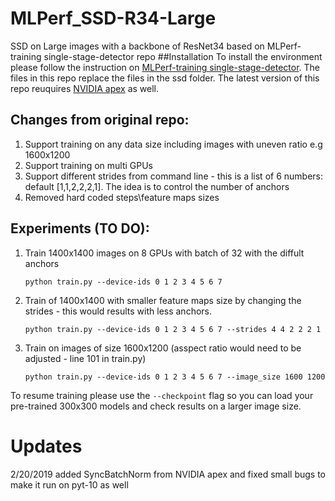 # MLPerf_SSD-R34-Large
SSD on Large images with a backbone of ResNet34 based on MLPerf-training single-stage-detector repo 
##Installation
To install the environment please follow the instruction on [MLPerf-training single-stage-detector](https://github.com/mlperf/training/tree/master/single_stage_detector). The files in this repo replace the files in the ssd folder.
The latest version of this repo reuquires [NVIDIA apex](https://github.com/NVIDIA/apex) as well. 

## Changes from original repo:
1. Support training on any data size including images with uneven ratio e.g 1600x1200
2. Support training on multi GPUs
3. Support different strides from command line - this is a list of 6 numbers: default [1,1,2,2,2,1]. The idea is to control the number of anchors 
3. Removed hard coded steps\feature maps sizes 

## Experiments (TO DO):
1. Train 1400x1400 images on 8 GPUs with batch of 32 with the diffult anchors 
   ```
   python train.py --device-ids 0 1 2 3 4 5 6 7
   ```
2. Train of 1400x1400 with smaller feature maps size by changing the strides - this would results with less anchors.
   ```
   python train.py --device-ids 0 1 2 3 4 5 6 7 --strides 4 4 2 2 2 1
   ```
3. Train on images of size 1600x1200 (asspect ratio would need to be adjusted - line 101 in train.py)
   ```
   python train.py --device-ids 0 1 2 3 4 5 6 7 --image_size 1600 1200
   ```
   
  
To resume training please use the ```--checkpoint``` flag so you can load your pre-trained 300x300 models and check results on a larger image size. 

# Updates
2/20/2019 added SyncBatchNorm from NVIDIA apex and fixed small bugs to make it run on pyt-10 as well
